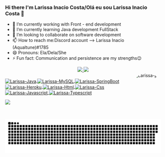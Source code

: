 ### Hi there I'm Larissa Inacio Costa/Olá eu sou Larissa Inacio Costa 👋

- 🔭 I’m currently working with Front - end development
- 🌱 I’m currently learning Java development FullStack
- 👯 I’m looking to collaborate on software development
- 📫 How to reach me:Discord account --> Larissa Inacio (Aqualtune)#1785
- 😄 Pronouns: Ela/Dela/She
- ⚡ Fun fact: Communication and persistence are my strengths😉

<div align="center">
  <a href="https://github.com/larissacost">
  <img height="180em" src="https://github-readme-stats.vercel.app/api?username=larissacost&show_icons=true&theme=dracula&include_all_commits=true&count_private=true"/>
  <img height="180em" src="https://github-readme-stats.vercel.app/api/top-langs/?username=larissacost&layout=compact&langs_count=7&theme=dracula"/>
    </div>
  
<div align="center">
 <img align="right" alt="Larissa-pic" height="150" style="border-radius:50px;" src="https://i2.wp.com/blerdyotome.com/wp-content/uploads/2017/02/miyuki.gif?ssl=1">
</div>
  
  <div style="display: inline_block"><br>
  <img align="center" alt="Larissa-Java" height="60" width="70" src="https://cdn.jsdelivr.net/gh/devicons/devicon/icons/java/java-original-wordmark.svg">
  <img align="center" alt="Larissa-MySQL" height="60" width="70" src="https://cdn.jsdelivr.net/gh/devicons/devicon/icons/mysql/mysql-original-wordmark.svg">
  <img align="center" alt="Larissa-SpringBoot" height="60" width="70" src="https://cdn.jsdelivr.net/gh/devicons/devicon/icons/spring/spring-original-wordmark.svg">
  <img align="center" alt="Larissa-Heroku" height="50" width="60" src="https://cdn.jsdelivr.net/gh/devicons/devicon/icons/heroku/heroku-plain-wordmark.svg">
  <img align="center" alt="Larissa-Html" height="50" width="60" src="https://cdn.jsdelivr.net/gh/devicons/devicon/icons/html5/html5-original-wordmark.svg">
  <img align="center" alt="Larissa-Css" height="50" width="60" src="https://cdn.jsdelivr.net/gh/devicons/devicon/icons/css3/css3-original-wordmark.svg">
  <img align="center" alt="Larissa-Javascript" height="40" width="50" src="https://cdn.jsdelivr.net/gh/devicons/devicon/icons/javascript/javascript-original.svg">
  <img align="center" alt="Larissa-Typescript" height="40" width="50" src="https://cdn.jsdelivr.net/gh/devicons/devicon/icons/typescript/typescript-original.svg">

</div>
  
   <a href="https://www.linkedin.com/in/larissaimdacosta067841123/" target="_blank"><img src="https://img.shields.io/badge/-LinkedIn-%230077B5?style=for-the-badge&logo=linkedin&logoColor=white" target="_blank"></a> 
  
<div> 
 
  ![Snake animation](https://github.com/larissacost/larissacost/blob/output/github-contribution-grid-snake.svg)
 
</div>
